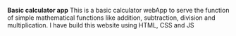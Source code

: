 **Basic calculator app**
This is a basic calculator webApp to serve the function of simple mathematical functions like addition, subtraction, division and multiplication. I have build this website using HTML, CSS and JS
